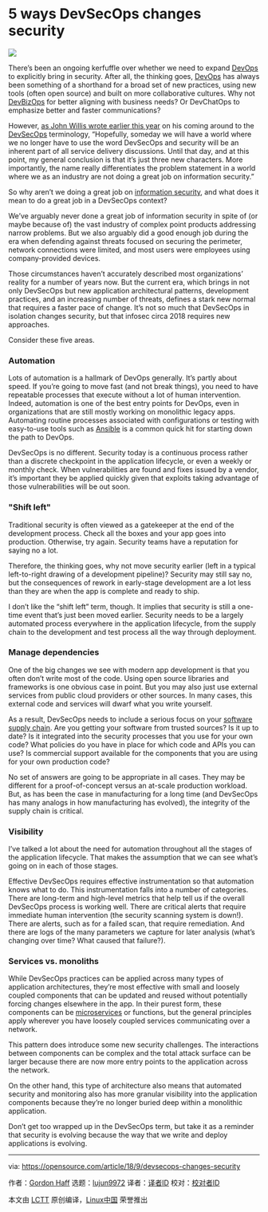 5 ways DevSecOps changes security
======

![](https://opensource.com/sites/default/files/styles/image-full-size/public/lead-images/security-lock-password.jpg?itok=KJMdkKum)

There’s been an ongoing kerfuffle over whether we need to expand [DevOps][1] to explicitly bring in security. After all, the thinking goes, [DevOps][2] has always been something of a shorthand for a broad set of new practices, using new tools (often open source) and built on more collaborative cultures. Why not [DevBizOps][3] for better aligning with business needs? Or DevChatOps to emphasize better and faster communications?

However, [as John Willis wrote earlier this year][4] on his coming around to the [DevSecOps][5] terminology, “Hopefully, someday we will have a world where we no longer have to use the word DevSecOps and security will be an inherent part of all service delivery discussions. Until that day, and at this point, my general conclusion is that it’s just three new characters. More importantly, the name really differentiates the problem statement in a world where we as an industry are not doing a great job on information security.”

So why aren’t we doing a great job on [information security][6], and what does it mean to do a great job in a DevSecOps context?

We’ve arguably never done a great job of information security in spite of (or maybe because of) the vast industry of complex point products addressing narrow problems. But we also arguably did a good enough job during the era when defending against threats focused on securing the perimeter, network connections were limited, and most users were employees using company-provided devices.

Those circumstances haven’t accurately described most organizations’ reality for a number of years now. But the current era, which brings in not only DevSecOps but new application architectural patterns, development practices, and an increasing number of threats, defines a stark new normal that requires a faster pace of change. It’s not so much that DevSecOps in isolation changes security, but that infosec circa 2018 requires new approaches.

Consider these five areas.

### Automation

Lots of automation is a hallmark of DevOps generally. It’s partly about speed. If you’re going to move fast (and not break things), you need to have repeatable processes that execute without a lot of human intervention. Indeed, automation is one of the best entry points for DevOps, even in organizations that are still mostly working on monolithic legacy apps. Automating routine processes associated with configurations or testing with easy-to-use tools such as [Ansible][7] is a common quick hit for starting down the path to DevOps.

DevSecOps is no different. Security today is a continuous process rather than a discrete checkpoint in the application lifecycle, or even a weekly or monthly check. When vulnerabilities are found and fixes issued by a vendor, it’s important they be applied quickly given that exploits taking advantage of those vulnerabilities will be out soon.

### "Shift left"

Traditional security is often viewed as a gatekeeper at the end of the development process. Check all the boxes and your app goes into production. Otherwise, try again. Security teams have a reputation for saying no a lot.

Therefore, the thinking goes, why not move security earlier (left in a typical left-to-right drawing of a development pipeline)? Security may still say no, but the consequences of rework in early-stage development are a lot less than they are when the app is complete and ready to ship.

I don’t like the “shift left” term, though. It implies that security is still a one-time event that’s just been moved earlier. Security needs to be a largely automated process everywhere in the application lifecycle, from the supply chain to the development and test process all the way through deployment.

### Manage dependencies

One of the big changes we see with modern app development is that you often don’t write most of the code. Using open source libraries and frameworks is one obvious case in point. But you may also just use external services from public cloud providers or other sources. In many cases, this external code and services will dwarf what you write yourself.

As a result, DevSecOps needs to include a serious focus on your [software supply chain][8]. Are you getting your software from trusted sources? Is it up to date? Is it integrated into the security processes that you use for your own code? What policies do you have in place for which code and APIs you can use? Is commercial support available for the components that you are using for your own production code?

No set of answers are going to be appropriate in all cases. They may be different for a proof-of-concept versus an at-scale production workload. But, as has been the case in manufacturing for a long time (and DevSecOps has many analogs in how manufacturing has evolved), the integrity of the supply chain is critical.

### Visibility

I’ve talked a lot about the need for automation throughout all the stages of the application lifecycle. That makes the assumption that we can see what’s going on in each of those stages.

Effective DevSecOps requires effective instrumentation so that automation knows what to do. This instrumentation falls into a number of categories. There are long-term and high-level metrics that help tell us if the overall DevSecOps process is working well. There are critical alerts that require immediate human intervention (the security scanning system is down!). There are alerts, such as for a failed scan, that require remediation. And there are logs of the many parameters we capture for later analysis (what’s changing over time? What caused that failure?).

### Services vs. monoliths

While DevSecOps practices can be applied across many types of application architectures, they’re most effective with small and loosely coupled components that can be updated and reused without potentially forcing changes elsewhere in the app. In their purest form, these components can be [microservices][9] or functions, but the general principles apply wherever you have loosely coupled services communicating over a network.

This pattern does introduce some new security challenges. The interactions between components can be complex and the total attack surface can be larger because there are now more entry points to the application across the network.

On the other hand, this type of architecture also means that automated security and monitoring also has more granular visibility into the application components because they’re no longer buried deep within a monolithic application.

Don’t get too wrapped up in the DevSecOps term, but take it as a reminder that security is evolving because the way that we write and deploy applications is evolving.

--------------------------------------------------------------------------------

via: https://opensource.com/article/18/9/devsecops-changes-security

作者：[Gordon Haff][a]
选题：[lujun9972](https://github.com/lujun9972)
译者：[译者ID](https://github.com/译者ID)
校对：[校对者ID](https://github.com/校对者ID)

本文由 [LCTT](https://github.com/LCTT/TranslateProject) 原创编译，[Linux中国](https://linux.cn/) 荣誉推出

[a]: https://opensource.com/users/ghaff
[1]: https://opensource.com/resources/devops
[2]: https://opensource.com/tags/devops
[3]: https://opensource.com/article/18/5/steps-apply-devops-culture-beyond-it
[4]: https://www.devsecopsdays.com/articles/its-just-a-name
[5]: https://opensource.com/article/18/4/devsecops
[6]: https://opensource.com/article/18/6/where-cycle-security-devops
[7]: https://opensource.com/tags/ansible
[8]: https://opensource.com/article/17/1/be-open-source-supply-chain
[9]: https://opensource.com/tags/microservices
